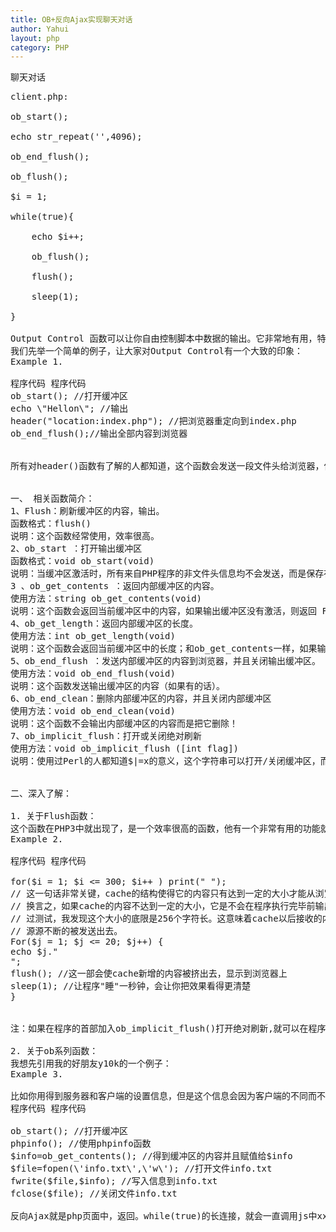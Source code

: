 ```yaml
---
title: OB+反向Ajax实现聊天对话
author: Yahui
layout: php
category: PHP
---
```


聊天对话

<pre style="text-align: left;">
client.php:

ob_start();

echo str_repeat('',4096);

ob_end_flush();

ob_flush();

$i = 1;

while(true){

	echo $i++;

	ob_flush();

	flush();

	sleep(1);

}

Output Control 函数可以让你自由控制脚本中数据的输出。它非常地有用，特别是对于：当你想在数据已经输出后，再输出文件头的情况。输出控制函数不对使用 header() 或 setcookie(), 发送的文件头信息产生影响,只对那些类似于 echo() 和 PHP 代码的数据块有作用。
我们先举一个简单的例子，让大家对Output Control有一个大致的印象：
Example 1.

程序代码 程序代码
ob_start(); //打开缓冲区
echo \"Hellon\"; //输出
header("location:index.php"); //把浏览器重定向到index.php
ob_end_flush();//输出全部内容到浏览器


所有对header()函数有了解的人都知道，这个函数会发送一段文件头给浏览器，但是如果在使用这个函数之前已经有了任何输出（包括空输出，比如空格，回车和换行）就会提示出错。如果我们去掉第一行的ob_start()，再执行此程序，我们会发现得到了一条错误提示："Header had all ready send by"！但是加上ob_start，就不会提示出错，原因是当打开了缓冲区，echo后面的字符不会输出到浏览器，而是保留在服务器，直到你使用 flush或者ob_end_flush才会输出，所以并不会有任何文件头输出的错误！


一、 相关函数简介：
1、Flush：刷新缓冲区的内容，输出。
函数格式：flush()
说明：这个函数经常使用，效率很高。
2、ob_start ：打开输出缓冲区
函数格式：void ob_start(void)
说明：当缓冲区激活时，所有来自PHP程序的非文件头信息均不会发送，而是保存在内部缓冲区。为了输出缓冲区的内容，可以使用ob_end_flush()或flush()输出缓冲区的内容。
3 、ob_get_contents ：返回内部缓冲区的内容。
使用方法：string ob_get_contents(void)
说明：这个函数会返回当前缓冲区中的内容，如果输出缓冲区没有激活，则返回 FALSE 。
4、ob_get_length：返回内部缓冲区的长度。
使用方法：int ob_get_length(void)
说明：这个函数会返回当前缓冲区中的长度；和ob_get_contents一样，如果输出缓冲区没有激活。则返回 FALSE。
5、ob_end_flush ：发送内部缓冲区的内容到浏览器，并且关闭输出缓冲区。
使用方法：void ob_end_flush(void)
说明：这个函数发送输出缓冲区的内容（如果有的话）。
6、ob_end_clean：删除内部缓冲区的内容，并且关闭内部缓冲区
使用方法：void ob_end_clean(void)
说明：这个函数不会输出内部缓冲区的内容而是把它删除！
7、ob_implicit_flush：打开或关闭绝对刷新
使用方法：void ob_implicit_flush ([int flag])
说明：使用过Perl的人都知道$|=x的意义，这个字符串可以打开/关闭缓冲区，而ob_implicit_flush函数也和那个一样，默认为关闭缓冲区，打开绝对输出后，每个脚本输出都直接发送到浏览器，不再需要调用 flush()


二、深入了解：

1. 关于Flush函数：
这个函数在PHP3中就出现了，是一个效率很高的函数，他有一个非常有用的功能就是刷新browser的cache.我们举一个运行效果非常明显的例子来说明flush.
Example 2.

程序代码 程序代码

for($i = 1; $i <= 300; $i++ ) print(" ");
// 这一句话非常关键，cache的结构使得它的内容只有达到一定的大小才能从浏览器里输出
// 换言之，如果cache的内容不达到一定的大小，它是不会在程序执行完毕前输出的。经
// 过测试，我发现这个大小的底限是256个字符长。这意味着cache以后接收的内容都会
// 源源不断的被发送出去。
For($j = 1; $j <= 20; $j++) {
echo $j."
";
flush(); //这一部会使cache新增的内容被挤出去，显示到浏览器上
sleep(1); //让程序"睡"一秒钟，会让你把效果看得更清楚
}


注：如果在程序的首部加入ob_implicit_flush()打开绝对刷新,就可以在程序中不再使用flush(),这样做的好处是：提高效率！

2. 关于ob系列函数：
我想先引用我的好朋友y10k的一个例子：
Example 3.

比如你用得到服务器和客户端的设置信息，但是这个信息会因为客户端的不同而不同，如果想要保存phpinfo()函数的输出怎么办呢？在没有缓冲区控制之前，可以说一点办法也没有，但是有了缓冲区的控制，我们可以轻松的解决：
程序代码 程序代码

ob_start(); //打开缓冲区
phpinfo(); //使用phpinfo函数
$info=ob_get_contents(); //得到缓冲区的内容并且赋值给$info
$file=fopen(\'info.txt\',\'w\'); //打开文件info.txt
fwrite($file,$info); //写入信息到info.txt
fclose($file); //关闭文件info.txt

反向Ajax就是php页面中，返回<script type="text/javascript">parent.xx();</script>。while(true)的长连接，就会一直调用js中xx方法从而实现反向Ajax。
</pre>